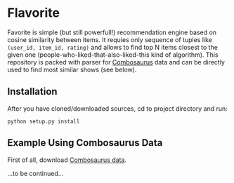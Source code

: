Flavorite
=========

Favorite is simple (but still powerfull!) recommendation engine based on cosine similarity between items. It requies only sequence of tuples like `(user_id, item_id, rating)` and allows to find top N items closest to the given one (people-who-liked-that-also-liked-this kind of algorithm). This repository is packed with parser for [Combosaurus](http://combosaurus.com/) data and can be directly used to find most similar shows (see below). 


Installation
------------

After you have cloned/downloaded sources, cd to project directory and run: 

    python setup.py install


Example Using Combosaurus Data
------------------------------

First of all, download [Combosaurus data](http://combosaurus.com/about/data). 

...to be continued...

